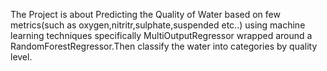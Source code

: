 The Project is about Predicting the Quality of Water based on few metrics(such as oxygen,nitritr,sulphate,suspended etc..) using machine learning techniques  specifically MultiOutputRegressor wrapped around a RandomForestRegressor.Then classify the water into categories by quality level.
